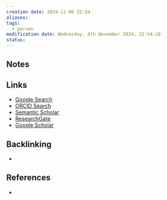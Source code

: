 ```yaml
---
creation date: 2024-11-06 22:54
aliases: 
tags:
  - person
modification date: Wednesday, 6th November 2024, 22:54:26
status:
---
```


## Notes

## Links

- [Google Search](https://www.google.com/search?q=E.+Niedermeyer)
- [ORCID Search](https://orcid.org/orcid-search/search?searchQuery=E.%20Niedermeyer)
- [Semantic Scholar](https://www.semanticscholar.org/search?q=E.%20Niedermeyer&sort=relevance)
- [ResearchGate](https://www.researchgate.net/search?q=E.%20Niedermeyer)
- [Google Scholar](https://scholar.google.com/scholar?q=E.+Niedermeyer)

## Backlinking
+ 

## References
+ 
